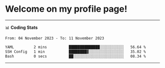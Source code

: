 # Welcome on my profile page!
<!-- print(("dralla"[::-1]+"s").capitalize()) -->

<!-- ---
👨🏻‍💻 **Busy With**
* Learning new Skills.
* Building small Projects.
* Being helpful. -->

---
📊 **Coding Stats**
<!--START_SECTION:waka-->

```txt
From: 04 November 2023 - To: 11 November 2023

YAML         2 mins          ██████████████░░░░░░░░░░░   56.64 %
SSH Config   1 min           ████████▓░░░░░░░░░░░░░░░░   35.02 %
Bash         0 secs          ██░░░░░░░░░░░░░░░░░░░░░░░   08.34 %
```

<!--END_SECTION:waka-->
---
